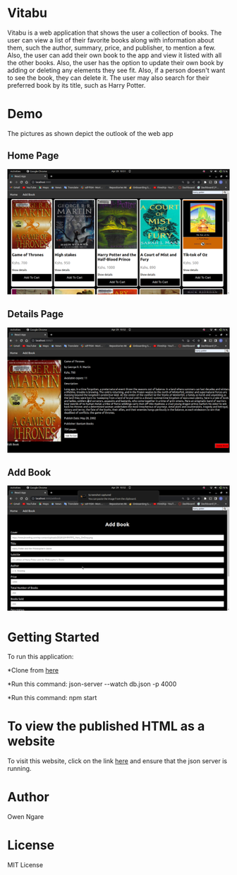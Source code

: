 # Vitabu #
Vitabu is a web application that shows the user a collection of books. The user can view a list of their favorite books along with information about them, such the author, summary, price, and publisher, to mention a few. Also, the user can add their own book to the app and view it listed with all the other books. Also, the user has the option to update their own book by adding or deleting any elements they see fit. Also, if a person doesn't want to see the book, they can delete it. The user may also search for their preferred book by its title, such as Harry Potter.

# Demo #
The pictures as shown depict the outlook of the web app
## Home Page ##
![Home Page](./media/Homepage.png)

## Details Page ##
![Show Details](./media/Detailspage.png)

## Add Book ##
![Add Book](./media/AddBook.png)


# Getting Started #
To run this application:

*Clone from [here](https://github.com/Ngaremaina/Code-Challenge-2)

*Run this command: json-server --watch db.json -p 4000

*Run this command: npm start

# To view the published HTML as a website #
To visit this website, click on the link [here](https://github.com/Ngaremaina/Code-Challenge-2) and ensure that the json server is running.


# Author #
Owen Ngare

# License #
MIT License

